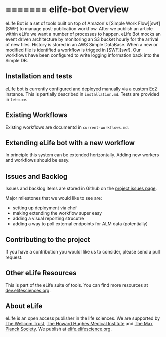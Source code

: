 =======
elife-bot Overview
=========

eLife Bot is a set of tools built on top of Amazon's [Simple Work Flow][swf] (SWF) to manage post-publication workflow. After we publish an article within eLife we want a number of processes to happen. eLife Bot mocks an event driven architecture by monitoring an S3 bucket hourly for the arrival of new files. History is stored in an AWS Simple DataBase. When a new or modified file is identified a workflow is trigged in [SWF][swf]. Our workflows have been configured to write logging information back into the Simple DB. 


## Installation and tests

eLife bot is currently configured and deployed manually via a custom Ec2 instance. This is partially described in `installation.md`. Tests are provided in `lettuce`. 


## Existing Workflows

Existing workflows are documentd in `current-workflows.md`.


## Extending eLife bot with a new workflow

In principle this system can be extended horizontally. Adding new workers and workflows should be easy. 


## Issues and Backlog

Issues and backlog items are stored in Github on the [project issues page][pip].

Major milestones that we would like to see are:

- setting up deployment via chef
- making extending the workflow super easy
- adding a visual reporting strucutre
- adding a way to poll external endpoints for ALM data (potentially)

[pip]: https://github.com/elifesciences/elife-bot/issues?labels=2+-+Working&milestone=2&state=open



## Contributing to the project

If you have a contribution you wouldl like us to consider, please send a pull request. 


## Other eLife Resources

This is part of the eLife suite of tools. You can find more resources at [dev.elifesciences.org](dev.elifesciences.org).


## About eLife

eLife is an open access publisher in the life sciences. We are supported by [The Wellcom Trust](http://www.wellcome.ac.uk/), [The Howard Hughes Medical Institute](http://www.hhmi.org/) and [The Max Planck Society](http://www.mpg.de/en). We publish at [elife.elifescience.org](http://elife.elifesciences.org/).